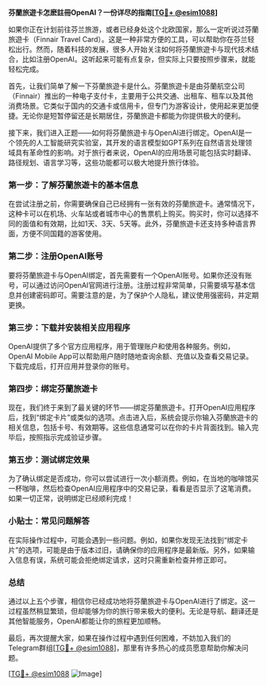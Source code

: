 **芬蘭旅遊卡怎麽註冊OpenAI？一份详尽的指南[[TG💪+ @esim1088](https://t.me/s/esim1088)]**

如果你正在计划前往芬兰旅游，或者已经身处这个北欧国家，那么一定听说过芬蘭旅遊卡（Finnair Travel Card）。这是一种非常方便的工具，可以帮助你在芬兰轻松出行。然而，随着科技的发展，很多人开始关注如何将芬蘭旅遊卡与现代技术结合，比如注册OpenAI。这听起来可能有点复杂，但实际上只要按照步骤来，就能轻松完成。

首先，让我们简单了解一下芬蘭旅遊卡是什么。芬蘭旅遊卡是由芬蘭航空公司（Finnair）推出的一种电子支付卡，主要用于公共交通、出租车、租车以及其他消费场景。它类似于国内的交通卡或信用卡，但专门为游客设计，使用起来更加便捷。无论你是短暂停留还是长期居住，芬蘭旅遊卡都能为你提供极大的便利。

接下来，我们进入正题——如何将芬蘭旅遊卡与OpenAI进行绑定。OpenAI是一个领先的人工智能研究实验室，其开发的语言模型如GPT系列在自然语言处理领域具有革命性的影响。对于旅行者来说，OpenAI的应用场景可能包括实时翻译、路径规划、语言学习等，这些功能都可以极大地提升旅行体验。

### 第一步：了解芬蘭旅遊卡的基本信息

在尝试注册之前，你需要确保自己已经拥有一张有效的芬蘭旅遊卡。通常情况下，这种卡可以在机场、火车站或者城市中心的售票机上购买。购买时，你可以选择不同的面值和有效期，比如1天、3天、5天等。此外，芬蘭旅遊卡还支持多种语言界面，方便不同国籍的游客使用。

### 第二步：注册OpenAI账号

要将芬蘭旅遊卡与OpenAI绑定，首先需要有一个OpenAI账号。如果你还没有账号，可以通过访问OpenAI官网进行注册。注册过程非常简单，只需要填写基本信息并创建密码即可。需要注意的是，为了保护个人隐私，建议使用强密码，并定期更换。

### 第三步：下载并安装相关应用程序

OpenAI提供了多个官方应用程序，用于管理账户和使用各种服务。例如，OpenAI Mobile App可以帮助用户随时随地查询余额、充值以及查看交易记录。下载完成后，打开应用并登录你的账号。

### 第四步：绑定芬蘭旅遊卡

现在，我们终于来到了最关键的环节——绑定芬蘭旅遊卡。打开OpenAI应用程序后，找到“绑定卡片”或类似的选项。点击进入后，系统会提示你输入芬蘭旅遊卡的相关信息，包括卡号、有效期等。这些信息通常可以在你的卡片背面找到。输入完毕后，按照指示完成验证步骤。

### 第五步：测试绑定效果

为了确认绑定是否成功，你可以尝试进行一次小额消费。例如，在当地的咖啡馆买一杯咖啡，然后检查OpenAI应用程序中的交易记录，看看是否显示了这笔消费。如果一切正常，说明绑定已经顺利完成！

### 小贴士：常见问题解答

在实际操作过程中，可能会遇到一些问题。例如，如果你发现无法找到“绑定卡片”的选项，可能是由于版本过旧，请确保你的应用程序是最新版。另外，如果输入信息有误，系统可能会拒绝绑定请求，这时只需重新检查并修正即可。

### 总结

通过以上五个步骤，相信你已经成功地将芬蘭旅遊卡与OpenAI进行了绑定。这一过程虽然稍显繁琐，但却能够为你的旅行带来极大的便利。无论是导航、翻译还是其他智能服务，OpenAI都能让你的旅程更加顺畅。

最后，再次提醒大家，如果在操作过程中遇到任何困难，不妨加入我们的Telegram群组[[TG💪+ @esim1088](https://t.me/s/esim1088)]，那里有许多热心的成员愿意帮助你解决问题。

[[TG💪+ @esim1088](https://t.me/s/esim1088) ![Image](https://i.postimg.cc/4NQfJmqS/Snipaste-2025-05-13-00-14-12.png)]